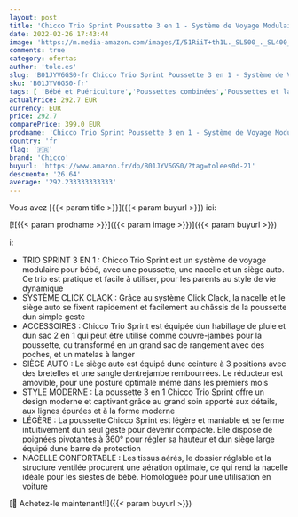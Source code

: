 ```yaml
---
layout: post
title: 'Chicco Trio Sprint Poussette 3 en 1 - Système de Voyage Modulaire avec Kit Voiture  Nacelle  Housse et Siège Auto pour Bébé  Légère et Pliable  Fermeture Compacte - de la Naissance à 36 mois - Noir'
date: 2022-02-26 17:43:44
image: 'https://m.media-amazon.com/images/I/51RiiT+th1L._SL500_._SL400_.jpg'
comments: true
category: ofertas
author: 'tole.es'
slug: 'B01JYV6GS0-fr Chicco Trio Sprint Poussette 3 en 1 - Système de Voyage...'
sku: 'B01JYV6GS0-fr'
tags: [ 'Bébé et Puériculture','Poussettes combinées','Poussettes et landaus','Poussettes, landaus et accessoires','chicco', ]
actualPrice: 292.7 EUR
currency: EUR
price: 292.7
comparePrice: 399.0 EUR
prodname: 'Chicco Trio Sprint Poussette 3 en 1 - Système de Voyage Modulaire avec Kit Voiture  Nacelle  Housse et Siège Auto pour Bébé  Légère et Pliable  Fermeture Compacte - de la Naissance à 36 mois - Noir'
country: 'fr'
flag: '🇫🇷'
brand: 'Chicco'
buyurl: 'https://www.amazon.fr/dp/B01JYV6GS0/?tag=tolees0d-21'
descuento: '26.64'
average: '292.233333333333'
---
```


Vous avez [{{< param title >}}]({{< param buyurl >}}) ici:

[![{{< param prodname >}}]({{< param image >}})]({{< param buyurl >}})

ℹ️:

- TRIO SPRINT 3 EN 1 : Chicco Trio Sprint est un système de voyage modulaire pour bébé, avec une poussette, une nacelle et un siège auto. Ce trio est pratique et facile à utiliser, pour les parents au style de vie dynamique
- SYSTÈME CLICK CLACK : Grâce au système Click Clack, la nacelle et le siège auto se fixent rapidement et facilement au châssis de la poussette dun simple geste
- ACCESSOIRES : Chicco Trio Sprint est équipée dun habillage de pluie et dun sac 2 en 1 qui peut être utilisé comme couvre-jambes pour la poussette, ou transformé en un grand sac de rangement avec des poches, et un matelas à langer
- SIÈGE AUTO : Le siège auto est équipé dune ceinture à 3 positions avec des bretelles et une sangle dentrejambe rembourrées. Le réducteur est amovible, pour une posture optimale même dans les premiers mois
- STYLE MODERNE : La poussette 3 en 1 Chicco Trio Sprint offre un design moderne et captivant grâce au grand soin apporté aux détails, aux lignes épurées et à la forme moderne
- LÉGÈRE : La poussette Chicco Sprint est légère et maniable et se ferme intuitivement dun seul geste pour devenir compacte. Elle dispose de poignées pivotantes à 360° pour régler sa hauteur et dun siège large équipé dune barre de protection
- NACELLE CONFORTABLE : Les tissus aérés, le dossier réglable et la structure ventilée procurent une aération optimale, ce qui rend la nacelle idéale pour les siestes de bébé. Homologuée pour une utilisation en voiture

[🛒 Achetez-le maintenant!!]({{< param buyurl >}})
